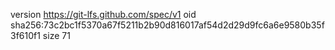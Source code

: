 version https://git-lfs.github.com/spec/v1
oid sha256:73c2bc1f5370a67f5211b2b90d816017af54d2d29d9fc6a6e9580b35f3f610f1
size 71

